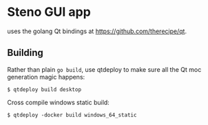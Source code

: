 # Steno GUI app

uses the golang Qt bindings at https://github.com/therecipe/qt.

## Building

Rather than plain `go build`, use qtdeploy to make sure all the Qt moc
generation magic happens:

```
$ qtdeploy build desktop
```



Cross compile windows static build:
```
$ qtdeploy -docker build windows_64_static
```
